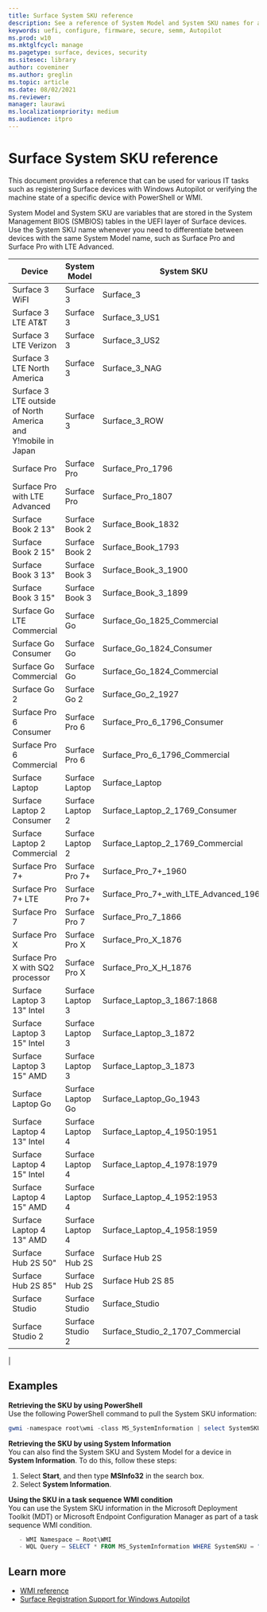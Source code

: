 ```yaml
---
title: Surface System SKU reference
description: See a reference of System Model and System SKU names for all Surface devices. 
keywords: uefi, configure, firmware, secure, semm, Autopilot
ms.prod: w10
ms.mktglfcycl: manage
ms.pagetype: surface, devices, security
ms.sitesec: library
author: coveminer
ms.author: greglin
ms.topic: article
ms.date: 08/02/2021
ms.reviewer: 
manager: laurawi
ms.localizationpriority: medium
ms.audience: itpro
---
```


# Surface System SKU reference

This document provides a reference that can be used for various IT tasks such as registering Surface devices with Windows Autopilot or verifying the machine state of a specific device with PowerShell or WMI.

System Model and System SKU are variables that are stored in the System Management BIOS (SMBIOS) tables in the UEFI layer of Surface devices. Use the System SKU name whenever you need to differentiate between devices with the same System Model name, such as Surface Pro and Surface Pro with LTE Advanced.

| Device   | System Model | System SKU       |
| ---------- | ----------- | -------------- |
| Surface 3 WiFI                                               | Surface 3        | Surface_3                        |
| Surface 3 LTE AT&T                                           | Surface 3        | Surface_3_US1                    |
| Surface 3 LTE Verizon                                        | Surface 3        | Surface_3_US2                    |
| Surface 3 LTE North America                                  | Surface 3        | Surface_3_NAG                    |
| Surface 3 LTE outside of North America and Y!mobile in Japan | Surface 3        | Surface_3_ROW                    |
| Surface Pro                                                  | Surface Pro      | Surface_Pro_1796                 |
| Surface Pro with LTE Advanced                                | Surface Pro      | Surface_Pro_1807                 |
| Surface Book 2 13"                                        | Surface Book 2   | Surface_Book_1832                |
| Surface Book 2 15"                                        | Surface Book 2   | Surface_Book_1793                |
| Surface Book 3 13"                                        | Surface Book 3   | Surface_Book_3_1900                |
| Surface Book 3 15"                                        | Surface Book 3   | Surface_Book_3_1899
| Surface Go LTE Commercial | Surface Go | Surface_Go_1825_Commercial |
| Surface Go Consumer                                          | Surface Go       | Surface_Go_1824_Consumer         |
| Surface Go Commercial                                        | Surface Go       | Surface_Go_1824_Commercial       |
| Surface Go 2                                                 | Surface Go 2     | Surface_Go_2_1927                |
| Surface Pro 6 Consumer                                       | Surface Pro 6    | Surface_Pro_6_1796_Consumer      |
| Surface Pro 6 Commercial                                     | Surface Pro 6    | Surface_Pro_6_1796_Commercial    |
| Surface Laptop                                               | Surface Laptop   | Surface_Laptop                   |
| Surface Laptop 2 Consumer                                    | Surface Laptop 2 | Surface_Laptop_2_1769_Consumer   |
| Surface Laptop 2 Commercial                                  | Surface Laptop 2 | Surface_Laptop_2_1769_Commercial |
| Surface Pro 7+                                               | Surface Pro 7+ | Surface_Pro_7+_1960|
| Surface Pro 7+ LTE                                           | Surface Pro 7+ | Surface_Pro_7+_with_LTE_Advanced_1961|
| Surface Pro 7                 | Surface Pro 7    | Surface_Pro_7_1866         |
| Surface Pro X                 | Surface Pro X    | Surface_Pro_X_1876         |
| Surface Pro X with SQ2 processor                | Surface Pro X    | Surface_Pro_X_H_1876        |
| Surface Laptop 3 13" Intel | Surface Laptop 3 | Surface_Laptop_3_1867:1868 |
| Surface Laptop 3 15" Intel | Surface Laptop 3 | Surface_Laptop_3_1872      |
| Surface Laptop 3 15" AMD   | Surface Laptop 3 | Surface_Laptop_3_1873      |
| Surface Laptop Go  | Surface Laptop Go | Surface_Laptop_Go_1943      |
| Surface Laptop 4 13" Intel | Surface Laptop 4 | Surface_Laptop_4_1950:1951 |
| Surface Laptop 4 15" Intel | Surface Laptop 4 | Surface_Laptop_4_1978:1979     |
| Surface Laptop 4 15" AMD   | Surface Laptop 4 | Surface_Laptop_4_1952:1953     |
| Surface Laptop 4 13" AMD   | Surface Laptop 4 | Surface_Laptop_4_1958:1959    |
| Surface Hub 2S 50"  | Surface Hub 2S | Surface Hub 2S   |
| Surface Hub 2S 85"  | Surface Hub 2S | Surface Hub 2S 85   |
| Surface Studio | Surface Studio | Surface_Studio   |
| Surface Studio 2 | Surface Studio 2 | Surface_Studio_2_1707_Commercial   |
|

## Examples

**Retrieving the SKU by using PowerShell**  
Use the following PowerShell command to pull the System SKU information:

 ``` powershell  
gwmi -namespace root\wmi -class MS_SystemInformation | select SystemSKU 
```

**Retrieving the SKU by using System Information**  
You can also find the System SKU and System Model for a device in **System Information**. To do this, follow these steps:

1. Select **Start**, and then type **MSInfo32** in the search box.  
1. Select **System Information**.

**Using the SKU in a task sequence WMI condition**  
You can use the System SKU information in the Microsoft Deployment Toolkit (MDT) or Microsoft Endpoint Configuration Manager as part of a task sequence WMI condition.

 ``` powershell  
    - WMI Namespace – Root\WMI
    - WQL Query – SELECT * FROM MS_SystemInformation WHERE SystemSKU = "Surface_Pro_1796"
 ```

## Learn more

- [WMI reference](/windows/win32/wmisdk/wmi-reference)
- [Surface Registration Support for Windows Autopilot](surface-autopilot-registration-support.md)
